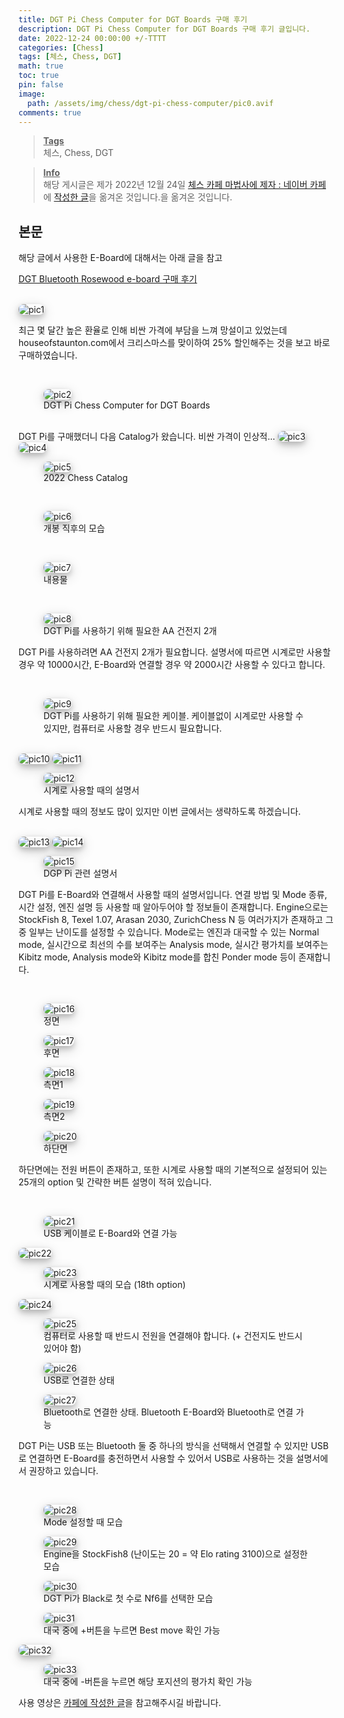 ```yaml
---
title: DGT Pi Chess Computer for DGT Boards 구매 후기
description: DGT Pi Chess Computer for DGT Boards 구매 후기 글입니다.
date: 2022-12-24 00:00:00 +/-TTTT
categories: [Chess]
tags: [체스, Chess, DGT]
math: true
toc: true
pin: false
image:
  path: /assets/img/chess/dgt-pi-chess-computer/pic0.avif
comments: true
---
```


<blockquote class="prompt-info"><p><strong><u>Tags</u></strong> <br />
체스, Chess, DGT</p></blockquote>

<blockquote class="prompt-info"><p><strong><u>Info</u></strong> <br />
해당 게시글은 제가 2022년 12월 24일 <a href="https://cafe.naver.com/chesssystem" target="_blank">체스 카페 마법사에 제자 : 네이버 카페</a>에 <a href="https://cafe.naver.com/chesssystem?iframe_url_utf8=%2FArticleRead.nhn%253Fclubid%3D10294651%2526articleid%3D31298" target="_blank">작성한 글</a>을 옮겨온 것입니다.을 옮겨온 것입니다. </p></blockquote>

## 본문

해당 글에서 사용한 E-Board에 대해서는 아래 글을 참고

<a href="../dgt-bluetooth-e-board">DGT Bluetooth Rosewood e-board 구매 후기</a>

<br />
<img src="/assets/img/chess/dgt-pi-chess-computer/pic1.avif" alt="pic1" style="box-shadow: 0 4px 8px 0 rgba(0, 0, 0, 0.2), 0 6px 20px 0 rgba(0, 0, 0, 0.19); border-radius: 0.5rem"/>

최근 몇 달간 높은 환율로 인해 비싼 가격에 부담을 느껴 망설이고 있었는데 houseofstaunton.com에서 크리스마스를 맞이하여 25% 할인해주는 것을 보고 바로 구매하였습니다.

<br />
<figure>
<img src="/assets/img/chess/dgt-pi-chess-computer/pic2.avif" alt="pic2" style="box-shadow: 0 4px 8px 0 rgba(0, 0, 0, 0.2), 0 6px 20px 0 rgba(0, 0, 0, 0.19); border-radius: 0.5rem"/>
<figcaption>DGT Pi Chess Computer for DGT Boards</figcaption>
</figure>

<br />
DGT Pi를 구매했더니 다음 Catalog가 왔습니다. 비싼 가격이 인상적...
<img src="/assets/img/chess/dgt-pi-chess-computer/pic3.avif" alt="pic3" style="box-shadow: 0 4px 8px 0 rgba(0, 0, 0, 0.2), 0 6px 20px 0 rgba(0, 0, 0, 0.19); border-radius: 0.5rem"/>

<img src="/assets/img/chess/dgt-pi-chess-computer/pic4.avif" alt="pic4" style="box-shadow: 0 4px 8px 0 rgba(0, 0, 0, 0.2), 0 6px 20px 0 rgba(0, 0, 0, 0.19); border-radius: 0.5rem"/>

<figure>
<img src="/assets/img/chess/dgt-pi-chess-computer/pic5.avif" alt="pic5" style="box-shadow: 0 4px 8px 0 rgba(0, 0, 0, 0.2), 0 6px 20px 0 rgba(0, 0, 0, 0.19); border-radius: 0.5rem"/>
<figcaption>2022 Chess Catalog</figcaption>
</figure>

<br />
<figure>
<img src="/assets/img/chess/dgt-pi-chess-computer/pic6.avif" alt="pic6" style="box-shadow: 0 4px 8px 0 rgba(0, 0, 0, 0.2), 0 6px 20px 0 rgba(0, 0, 0, 0.19); border-radius: 0.5rem"/>
<figcaption>개봉 직후의 모습</figcaption>
</figure>

<br />
<figure>
<img src="/assets/img/chess/dgt-pi-chess-computer/pic7.avif" alt="pic7" style="box-shadow: 0 4px 8px 0 rgba(0, 0, 0, 0.2), 0 6px 20px 0 rgba(0, 0, 0, 0.19); border-radius: 0.5rem"/>
<figcaption>내용물</figcaption>
</figure>

<br />
<figure>
<img src="/assets/img/chess/dgt-pi-chess-computer/pic8.avif" alt="pic8" style="box-shadow: 0 4px 8px 0 rgba(0, 0, 0, 0.2), 0 6px 20px 0 rgba(0, 0, 0, 0.19); border-radius: 0.5rem"/>
<figcaption>DGT Pi를 사용하기 위해 필요한 AA 건전지 2개</figcaption>
</figure>

DGT Pi를 사용하려면 AA 건전지 2개가 필요합니다. 설명서에 따르면 시계로만 사용할 경우 약 10000시간, E-Board와 연결할 경우 약 2000시간 사용할 수 있다고 합니다.

<br />
<figure>
<img src="/assets/img/chess/dgt-pi-chess-computer/pic9.avif" alt="pic9" style="box-shadow: 0 4px 8px 0 rgba(0, 0, 0, 0.2), 0 6px 20px 0 rgba(0, 0, 0, 0.19); border-radius: 0.5rem"/>
<figcaption>DGT Pi를 사용하기 위해 필요한 케이블. 케이블없이 시계로만 사용할 수 있지만, 컴퓨터로 사용할 경우 반드시 필요합니다.</figcaption>
</figure>

<br />
<img src="/assets/img/chess/dgt-pi-chess-computer/pic10.avif" alt="pic10" style="box-shadow: 0 4px 8px 0 rgba(0, 0, 0, 0.2), 0 6px 20px 0 rgba(0, 0, 0, 0.19); border-radius: 0.5rem"/>

<img src="/assets/img/chess/dgt-pi-chess-computer/pic11.avif" alt="pic11" style="box-shadow: 0 4px 8px 0 rgba(0, 0, 0, 0.2), 0 6px 20px 0 rgba(0, 0, 0, 0.19); border-radius: 0.5rem"/>

<figure>
<img src="/assets/img/chess/dgt-pi-chess-computer/pic12.avif" alt="pic12" style="box-shadow: 0 4px 8px 0 rgba(0, 0, 0, 0.2), 0 6px 20px 0 rgba(0, 0, 0, 0.19); border-radius: 0.5rem"/>
<figcaption>시계로 사용할 때의 설명서</figcaption>
</figure>

시계로 사용할 때의 정보도 많이 있지만 이번 글에서는 생략하도록 하겠습니다.

<br />
<img src="/assets/img/chess/dgt-pi-chess-computer/pic13.avif" alt="pic13" style="box-shadow: 0 4px 8px 0 rgba(0, 0, 0, 0.2), 0 6px 20px 0 rgba(0, 0, 0, 0.19); border-radius: 0.5rem"/>

<img src="/assets/img/chess/dgt-pi-chess-computer/pic14.avif" alt="pic14" style="box-shadow: 0 4px 8px 0 rgba(0, 0, 0, 0.2), 0 6px 20px 0 rgba(0, 0, 0, 0.19); border-radius: 0.5rem"/>

<figure>
<img src="/assets/img/chess/dgt-pi-chess-computer/pic15.avif" alt="pic15" style="box-shadow: 0 4px 8px 0 rgba(0, 0, 0, 0.2), 0 6px 20px 0 rgba(0, 0, 0, 0.19); border-radius: 0.5rem"/>
<figcaption>DGP Pi 관련 설명서</figcaption>
</figure>

DGT Pi를 E-Board와 연결해서 사용할 때의 설명서입니다. 연결 방법 및 Mode 종류, 시간 설정, 엔진 설명 등 사용할 때 알아두어야 할 정보들이 존재합니다. Engine으로는 StockFish 8, Texel 1.07, Arasan 2030, ZurichChess N 등 여러가지가 존재하고 그 중 일부는 난이도를 설정할 수 있습니다. Mode로는 엔진과 대국할 수 있는 Normal mode, 실시간으로 최선의 수를 보여주는 Analysis mode, 실시간 평가치를 보여주는 Kibitz mode, Analysis mode와 Kibitz mode를 합친 Ponder mode 등이 존재합니다.

<br />
<figure>
<img src="/assets/img/chess/dgt-pi-chess-computer/pic16.avif" alt="pic16" style="box-shadow: 0 4px 8px 0 rgba(0, 0, 0, 0.2), 0 6px 20px 0 rgba(0, 0, 0, 0.19); border-radius: 0.5rem"/>
<figcaption>정면</figcaption>
</figure>

<figure>
<img src="/assets/img/chess/dgt-pi-chess-computer/pic17.avif" alt="pic17" style="box-shadow: 0 4px 8px 0 rgba(0, 0, 0, 0.2), 0 6px 20px 0 rgba(0, 0, 0, 0.19); border-radius: 0.5rem"/>
<figcaption>후면</figcaption>
</figure>

<figure>
<img src="/assets/img/chess/dgt-pi-chess-computer/pic18.avif" alt="pic18" style="box-shadow: 0 4px 8px 0 rgba(0, 0, 0, 0.2), 0 6px 20px 0 rgba(0, 0, 0, 0.19); border-radius: 0.5rem"/>
<figcaption>측면1</figcaption>
</figure>

<figure>
<img src="/assets/img/chess/dgt-pi-chess-computer/pic19.avif" alt="pic19" style="box-shadow: 0 4px 8px 0 rgba(0, 0, 0, 0.2), 0 6px 20px 0 rgba(0, 0, 0, 0.19); border-radius: 0.5rem"/>
<figcaption>측면2</figcaption>
</figure>

<figure>
<img src="/assets/img/chess/dgt-pi-chess-computer/pic20.avif" alt="pic20" style="box-shadow: 0 4px 8px 0 rgba(0, 0, 0, 0.2), 0 6px 20px 0 rgba(0, 0, 0, 0.19); border-radius: 0.5rem"/>
<figcaption>하단면</figcaption>
</figure>

하단면에는 전원 버튼이 존재하고, 또한 시계로 사용할 때의 기본적으로 설정되어 있는 25개의 option 및 간략한 버튼 설명이 적혀 있습니다.

<br />
<figure>
<img src="/assets/img/chess/dgt-pi-chess-computer/pic21.avif" alt="pic21" style="box-shadow: 0 4px 8px 0 rgba(0, 0, 0, 0.2), 0 6px 20px 0 rgba(0, 0, 0, 0.19); border-radius: 0.5rem"/>
<figcaption>USB 케이블로 E-Board와 연결 가능</figcaption>
</figure>

<img src="/assets/img/chess/dgt-pi-chess-computer/pic22.avif" alt="pic22" style="box-shadow: 0 4px 8px 0 rgba(0, 0, 0, 0.2), 0 6px 20px 0 rgba(0, 0, 0, 0.19); border-radius: 0.5rem"/>

<figure>
<img src="/assets/img/chess/dgt-pi-chess-computer/pic23.avif" alt="pic23" style="box-shadow: 0 4px 8px 0 rgba(0, 0, 0, 0.2), 0 6px 20px 0 rgba(0, 0, 0, 0.19); border-radius: 0.5rem"/>
<figcaption>시계로 사용할 때의 모습 (18th option)</figcaption>
</figure>

<img src="/assets/img/chess/dgt-pi-chess-computer/pic24.avif" alt="pic24" style="box-shadow: 0 4px 8px 0 rgba(0, 0, 0, 0.2), 0 6px 20px 0 rgba(0, 0, 0, 0.19); border-radius: 0.5rem"/>

<figure>
<img src="/assets/img/chess/dgt-pi-chess-computer/pic25.avif" alt="pic25" style="box-shadow: 0 4px 8px 0 rgba(0, 0, 0, 0.2), 0 6px 20px 0 rgba(0, 0, 0, 0.19); border-radius: 0.5rem"/>
<figcaption>컴퓨터로 사용할 때 반드시 전원을 연결해야 합니다. (+ 건전지도 반드시 있어야 함)</figcaption>
</figure>

<figure>
<img src="/assets/img/chess/dgt-pi-chess-computer/pic26.avif" alt="pic26" style="box-shadow: 0 4px 8px 0 rgba(0, 0, 0, 0.2), 0 6px 20px 0 rgba(0, 0, 0, 0.19); border-radius: 0.5rem"/>
<figcaption>USB로 연결한 상태</figcaption>
</figure>

<figure>
<img src="/assets/img/chess/dgt-pi-chess-computer/pic27.avif" alt="pic27" style="box-shadow: 0 4px 8px 0 rgba(0, 0, 0, 0.2), 0 6px 20px 0 rgba(0, 0, 0, 0.19); border-radius: 0.5rem"/>
<figcaption>Bluetooth로 연결한 상태. Bluetooth E-Board와 Bluetooth로 연결 가능</figcaption>
</figure>

DGT Pi는 USB 또는 Bluetooth 둘 중 하나의 방식을 선택해서 연결할 수 있지만 USB로 연결하면 E-Board를 충전하면서 사용할 수 있어서 USB로 사용하는 것을 설명서에서 권장하고 있습니다.

<br />
<figure>
<img src="/assets/img/chess/dgt-pi-chess-computer/pic28.avif" alt="pic28" style="box-shadow: 0 4px 8px 0 rgba(0, 0, 0, 0.2), 0 6px 20px 0 rgba(0, 0, 0, 0.19); border-radius: 0.5rem"/>
<figcaption>Mode 설정할 때 모습</figcaption>
</figure>

<figure>
<img src="/assets/img/chess/dgt-pi-chess-computer/pic29.avif" alt="pic29" style="box-shadow: 0 4px 8px 0 rgba(0, 0, 0, 0.2), 0 6px 20px 0 rgba(0, 0, 0, 0.19); border-radius: 0.5rem"/>
<figcaption>Engine을 StockFish8 (난이도는 20 = 약 Elo rating 3100)으로 설정한 모습</figcaption>
</figure>

<figure>
<img src="/assets/img/chess/dgt-pi-chess-computer/pic30.avif" alt="pic30" style="box-shadow: 0 4px 8px 0 rgba(0, 0, 0, 0.2), 0 6px 20px 0 rgba(0, 0, 0, 0.19); border-radius: 0.5rem"/>
<figcaption>DGT Pi가 Black로 첫 수로 Nf6를 선택한 모습</figcaption>
</figure>

<figure>
<img src="/assets/img/chess/dgt-pi-chess-computer/pic31.avif" alt="pic31" style="box-shadow: 0 4px 8px 0 rgba(0, 0, 0, 0.2), 0 6px 20px 0 rgba(0, 0, 0, 0.19); border-radius: 0.5rem"/>
<figcaption>대국 중에 +버튼을 누르면 Best move 확인 가능</figcaption>
</figure>

<img src="/assets/img/chess/dgt-pi-chess-computer/pic32.avif" alt="pic32" style="box-shadow: 0 4px 8px 0 rgba(0, 0, 0, 0.2), 0 6px 20px 0 rgba(0, 0, 0, 0.19); border-radius: 0.5rem"/>

<figure>
<img src="/assets/img/chess/dgt-pi-chess-computer/pic33.avif" alt="pic33" style="box-shadow: 0 4px 8px 0 rgba(0, 0, 0, 0.2), 0 6px 20px 0 rgba(0, 0, 0, 0.19); border-radius: 0.5rem"/>
<figcaption>대국 중에 -버튼을 누르면 해당 포지션의 평가치 확인 가능</figcaption>
</figure>

사용 영상은 [카페에 작성한 글](https://cafe.naver.com/chesssystem?iframe_url_utf8=%2FArticleRead.nhn%253Fclubid%3D10294651%2526articleid%3D31298)을 참고해주시길 바랍니다.
